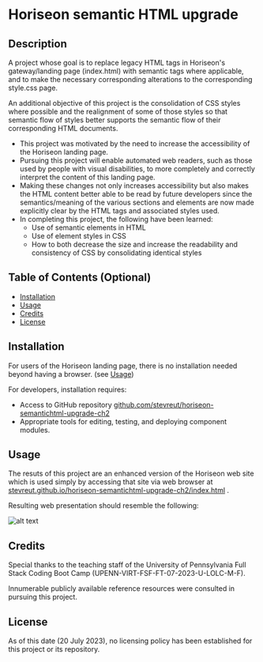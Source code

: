 # Horiseon semantic HTML upgrade

## Description

A project whose goal is to replace legacy HTML tags in Horiseon's gateway/landing page (index.html) with semantic tags where applicable, and to make the necessary
corresponding alterations to the corresponding style.css page.

An additional objective of this project is the consolidation of CSS styles where possible and the realignment of some of those styles so that semantic flow of styles better supports the semantic flow of their corresponding HTML documents.

- This project was motivated by the need to increase the accessibility of the Horiseon landing page.
- Pursuing this project will enable automated web readers, such as those used by people with visual disabilities, to more completely and correctly interpret the
content of this landing page.
- Making these changes not only increases accessibility but also makes the HTML content better able to be read by
future developers since the semantics/meaning of the various sections and elements are now made explicitly clear by the HTML tags and associated styles used.
- In completing this project, the following have been learned:
    - Use of semantic elements in HTML
    - Use of element styles in CSS
    - How to both decrease the size and increase the readability and consistency of CSS by consolidating identical styles


## Table of Contents (Optional)

- [Installation](#installation)
- [Usage](#usage)
- [Credits](#credits)
- [License](#license)

## Installation

For users of the Horiseon landing page, there is no installation needed beyond having a browser.  (see [Usage](#usage))

For developers, installation requires:
- Access to GitHub repository [github.com/stevreut/horiseon-semantichtml-upgrade-ch2](https://github.com/stevreut/horiseon-semantichtml-upgrade-ch2) 
- Appropriate tools for editing, testing, and deploying component modules.

## Usage

The resuts of this project are an enhanced version of the Horiseon web site which is used simply by accessing that site via web browser at [stevreut.github.io/horiseon-semantichtml-upgrade-ch2/index.html](https://stevreut.github.io/horiseon-semantichtml-upgrade-ch2/index.html) .

Resulting web presentation should resemble the following:

![alt text](./assets/images/screenshot.png)

## Credits

Special thanks to the teaching staff of the University of Pennsylvania Full Stack Coding Boot Camp (UPENN-VIRT-FSF-FT-07-2023-U-LOLC-M-F).

Innumerable publicly available reference resources were consulted in pursuing this project.

## License

As of this date (20 July 2023), no licensing policy has been established for this project or its repository.
